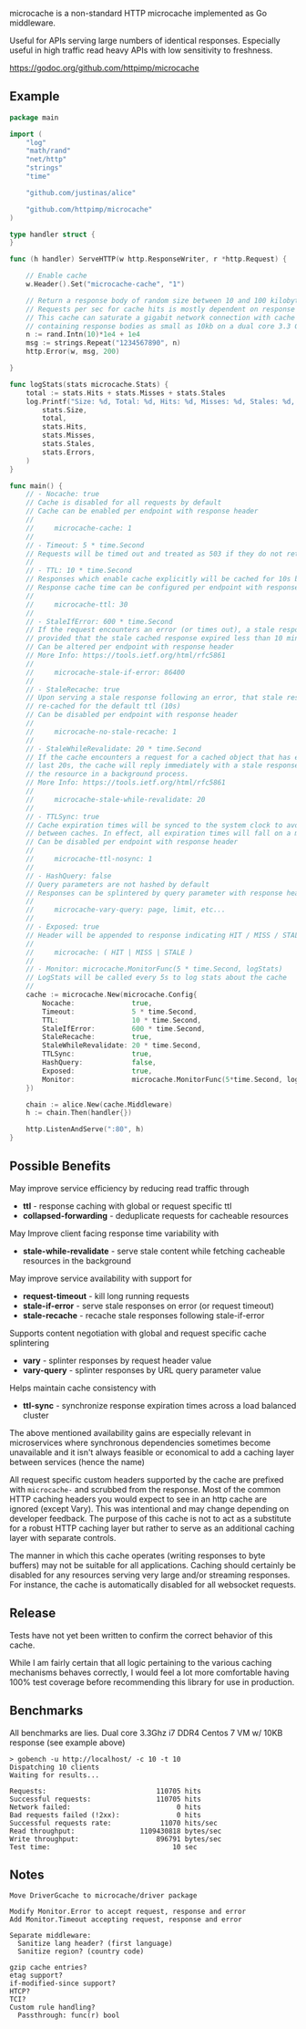 microcache is a non-standard HTTP microcache implemented as Go middleware.

Useful for APIs serving large numbers of identical responses.
Especially useful in high traffic read heavy APIs with low sensitivity to freshness.

https://godoc.org/github.com/httpimp/microcache

## Example

```go
package main

import (
	"log"
	"math/rand"
	"net/http"
	"strings"
	"time"

	"github.com/justinas/alice"

	"github.com/httpimp/microcache"
)

type handler struct {
}

func (h handler) ServeHTTP(w http.ResponseWriter, r *http.Request) {

	// Enable cache
	w.Header().Set("microcache-cache", "1")

	// Return a response body of random size between 10 and 100 kilobytes
	// Requests per sec for cache hits is mostly dependent on response size
	// This cache can saturate a gigabit network connection with cache hits
	// containing response bodies as small as 10kb on a dual core 3.3 Ghz i7 VM
	n := rand.Intn(10)*1e4 + 1e4
	msg := strings.Repeat("1234567890", n)
	http.Error(w, msg, 200)

}

func logStats(stats microcache.Stats) {
	total := stats.Hits + stats.Misses + stats.Stales
	log.Printf("Size: %d, Total: %d, Hits: %d, Misses: %d, Stales: %d, Errors: %d\n",
		stats.Size,
		total,
		stats.Hits,
		stats.Misses,
		stats.Stales,
		stats.Errors,
	)
}

func main() {
	// - Nocache: true
	// Cache is disabled for all requests by default
	// Cache can be enabled per endpoint with response header
	//
	//     microcache-cache: 1
	//
	// - Timeout: 5 * time.Second
	// Requests will be timed out and treated as 503 if they do not return within 5s
	//
	// - TTL: 10 * time.Second
	// Responses which enable cache explicitly will be cached for 10s by default
	// Response cache time can be configured per endpoint with response header
	//
	//     microcache-ttl: 30
	//
	// - StaleIfError: 600 * time.Second
	// If the request encounters an error (or times out), a stale response will be returned
	// provided that the stale cached response expired less than 10 minutes ago.
	// Can be altered per endpoint with response header
	// More Info: https://tools.ietf.org/html/rfc5861
	//
	//     microcache-stale-if-error: 86400
	//
	// - StaleRecache: true
	// Upon serving a stale response following an error, that stale response will be
	// re-cached for the default ttl (10s)
	// Can be disabled per endpoint with response header
	//
	//     microcache-no-stale-recache: 1
	//
	// - StaleWhileRevalidate: 20 * time.Second
	// If the cache encounters a request for a cached object that has expired in the
	// last 20s, the cache will reply immediately with a stale response and fetch
	// the resource in a background process.
	// More Info: https://tools.ietf.org/html/rfc5861
	//
	//     microcache-stale-while-revalidate: 20
	//
	// - TTLSync: true
	// Cache expiration times will be synced to the system clock to avoid inconsistency
	// between caches. In effect, all expiration times will fall on a multiple of 10s
	// Can be disabled per endpoint with response header
	//
	//     microcache-ttl-nosync: 1
	//
	// - HashQuery: false
	// Query parameters are not hashed by default
	// Responses can be splintered by query parameter with response header
	//
	//     microcache-vary-query: page, limit, etc...
	//
	// - Exposed: true
	// Header will be appended to response indicating HIT / MISS / STALE
	//
	//     microcache: ( HIT | MISS | STALE )
	//
	// - Monitor: microcache.MonitorFunc(5 * time.Second, logStats)
	// LogStats will be called every 5s to log stats about the cache
	//
	cache := microcache.New(microcache.Config{
		Nocache:              true,
		Timeout:              5 * time.Second,
		TTL:                  10 * time.Second,
		StaleIfError:         600 * time.Second,
		StaleRecache:         true,
		StaleWhileRevalidate: 20 * time.Second,
		TTLSync:              true,
		HashQuery:            false,
		Exposed:              true,
		Monitor:              microcache.MonitorFunc(5*time.Second, logStats),
	})

	chain := alice.New(cache.Middleware)
	h := chain.Then(handler{})

	http.ListenAndServe(":80", h)
}
```

## Possible Benefits

May improve service efficiency by reducing read traffic through

* **ttl** - response caching with global or request specific ttl
* **collapsed-forwarding** - deduplicate requests for cacheable resources

May Improve client facing response time variability with

* **stale-while-revalidate** - serve stale content while fetching cacheable resources in the background

May improve service availability with support for

* **request-timeout** - kill long running requests
* **stale-if-error** - serve stale responses on error (or request timeout)
* **stale-recache** - recache stale responses following stale-if-error

Supports content negotiation with global and request specific cache splintering

* **vary** - splinter responses by request header value
* **vary-query** - splinter responses by URL query parameter value

Helps maintain cache consistency with

* **ttl-sync** - synchronize response expiration times across a load balanced cluster

The above mentioned availability gains are especially relevant in microservices where
synchronous dependencies sometimes become unavailable and it isn't always feasible or
economical to add a caching layer between services (hence the name)

All request specific custom headers supported by the cache are prefixed with
```microcache-``` and scrubbed from the response. Most of the common HTTP caching
headers you would expect to see in an http cache are ignored (except Vary). This
was intentional and may change depending on developer feedback. The purpose of this
cache is not to act as a substitute for a robust HTTP caching layer but rather
to serve as an additional caching layer with separate controls.

The manner in which this cache operates (writing responses to byte buffers) may not be
suitable for all applications. Caching should certainly be disabled for any resources
serving very large and/or streaming responses. For instance, the cache is automatically
disabled for all websocket requests.

## Release

Tests have not yet been written to confirm the correct behavior of this cache.

While I am fairly certain that all logic pertaining to the various caching mechanisms
behaves correctly, I would feel a lot more comfortable having 100% test coverage before
recommending this library for use in production.

## Benchmarks

All benchmarks are lies. Dual core 3.3Ghz i7 DDR4 Centos 7 VM w/ 10KB response (see example above)

```
> gobench -u http://localhost/ -c 10 -t 10
Dispatching 10 clients
Waiting for results...

Requests:                           110705 hits
Successful requests:                110705 hits
Network failed:                          0 hits
Bad requests failed (!2xx):              0 hits
Successful requests rate:            11070 hits/sec
Read throughput:                1109430818 bytes/sec
Write throughput:                   896791 bytes/sec
Test time:                              10 sec
```

## Notes

```
Move DriverGcache to microcache/driver package

Modify Monitor.Error to accept request, response and error
Add Monitor.Timeout accepting request, response and error

Separate middleware:
  Sanitize lang header? (first language)
  Sanitize region? (country code)

gzip cache entries?
etag support?
if-modified-since support?
HTCP?
TCI?
Custom rule handling?
  Passthrough: func(r) bool
```
